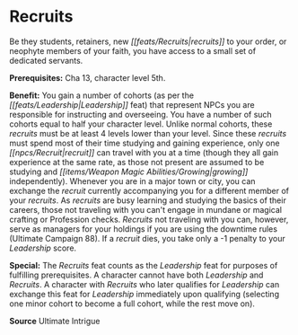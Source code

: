﻿---
cssclass: [feats]

---
# Recruits

Be they students, retainers, new _[[feats/Recruits|recruits]]_ to your order, or neophyte members of your faith, you have access to a small set of dedicated servants.

**Prerequisites:** Cha 13, character level 5th.

**Benefit:** You gain a number of cohorts (as per the _[[feats/Leadership|Leadership]]_ feat) that represent NPCs you are responsible for instructing and overseeing. You have a number of such cohorts equal to half your character level. Unlike normal cohorts, these _recruits_ must be at least 4 levels lower than your level. Since these _recruits_ must spend most of their time studying and gaining experience, only one _[[npcs/Recruit|recruit]]_ can travel with you at a time (though they all gain experience at the same rate, as those not present are assumed to be studying and _[[items/Weapon Magic Abilities/Growing|growing]]_ independently). Whenever you are in a major town or city, you can exchange the _recruit_ currently accompanying you for a different member of your _recruits_. As _recruits_ are busy learning and studying the basics of their careers, those not traveling with you can't engage in mundane or magical crafting or Profession checks. _Recruits_ not traveling with you can, however, serve as managers for your holdings if you are using the downtime rules (Ultimate Campaign 88). If a _recruit_ dies, you take only a -1 penalty to your _Leadership_ score.

**Special:** The _Recruits_ feat counts as the _Leadership_ feat for purposes of fulfilling prerequisites. A character cannot have both _Leadership_ and _Recruits_. A character with _Recruits_ who later qualifies for _Leadership_ can exchange this feat for _Leadership_ immediately upon qualifying (selecting one minor cohort to become a full cohort, while the rest move on).

**Source** Ultimate Intrigue